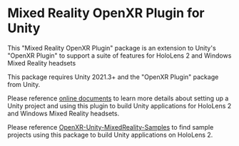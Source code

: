 # Mixed Reality OpenXR Plugin for Unity

This "Mixed Reality OpenXR Plugin" package is an extension to Unity's "OpenXR Plugin"
to support a suite of features for HoloLens 2 and Windows Mixed Reality headsets

This package requires Unity 2021.3+ and the "OpenXR Plugin" package from Unity.

Please reference [online documents](https://aka.ms/openxr-unity) to learn more details
about setting up a Unity project and using this plugin to build Unity applications
for HoloLens 2 and Windows Mixed Reality headsets.

Please reference [OpenXR-Unity-MixedReality-Samples](https://github.com/microsoft/OpenXR-Unity-MixedReality-Samples)
to find sample projects using this package to build Unity applications on HoloLens 2.
